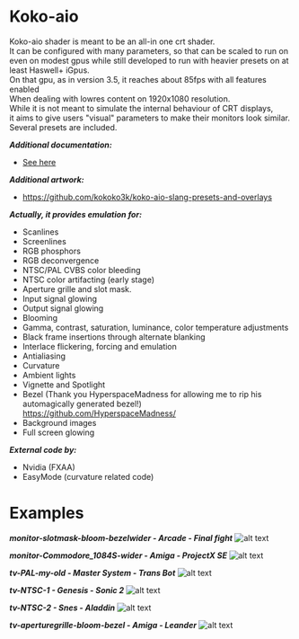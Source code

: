# Koko-aio

Koko-aio shader is meant to be an all-in one crt shader.<br>
It can be configured with many parameters, so that can be
scaled to run on even on modest gpus while still developed to
run with heavier presets on at least Haswell+ iGpus.<br>
On that gpu, as in version 3.5, it reaches about 85fps with all features enabled<br>
When dealing with lowres content on 1920x1080 resolution.<br>
While it is not meant to simulate the internal behaviour of CRT displays,<br>
it aims to give users "visual" parameters to make their monitors look similar.<br>
Several presets are included.<br>

***Additional documentation:***
* [See here](docs.md)

***Additional artwork:***
* https://github.com/kokoko3k/koko-aio-slang-presets-and-overlays

***Actually, it provides emulation for:***
* Scanlines
* Screenlines
* RGB phosphors
* RGB deconvergence
* NTSC/PAL CVBS color bleeding
* NTSC color artifacting (early stage)
* Aperture grille and slot mask.
* Input signal glowing
* Output signal glowing
* Blooming
* Gamma, contrast, saturation, luminance, color temperature adjustments
* Black frame insertions through alternate blanking
* Interlace flickering, forcing and emulation
* Antialiasing
* Curvature
* Ambient lights
* Vignette and Spotlight
* Bezel (Thank you HyperspaceMadness for allowing me to rip his automagically generated bezel!)
  https://github.com/HyperspaceMadness/
* Background images
* Full screen glowing

***External code by:***
* Nvidia (FXAA)
* EasyMode (curvature related code)
        
# Examples

***monitor-slotmask-bloom-bezelwider - Arcade - Final fight***
![alt text](https://github.com/kokoko3k/koko-aio-slang/blob/main/screenshots/screenshots.3.5/monitor-slotmask-bloom-bezelwider.mame.ffight.png?raw=true)

***monitor-Commodore_1084S-wider - Amiga - ProjectX SE***
![alt text](https://github.com/kokoko3k/koko-aio-slang/blob/main/screenshots/screenshots.3.5/monitor-Commodore_1084S-wider.puae.projectx.png?raw=true)

***tv-PAL-my-old - Master System - Trans Bot***
![alt text](https://github.com/kokoko3k/koko-aio-slang/blob/main/screenshots/screenshots.3.5/tv-PAL-my-old,mastersystem.transbot.png?raw=true)

***tv-NTSC-1 - Genesis - Sonic 2***
![alt text](https://github.com/kokoko3k/koko-aio-slang/blob/main/screenshots/screenshots.3.5/tv-NTSC-1.md.sonic2.png?raw=true)

***tv-NTSC-2 - Snes - Aladdin***
![alt text](https://github.com/kokoko3k/koko-aio-slang/blob/main/screenshots/screenshots.3.5/tv-NTSC-2.snes.aladdin.png?raw=true)

***tv-aperturegrille-bloom-bezel - Amiga - Leander***
![alt text](https://github.com/kokoko3k/koko-aio-slang/blob/main/screenshots/screenshots.3.5/tv-aperturegrille-bloom-bezel.puae.leander.png?raw=true)
